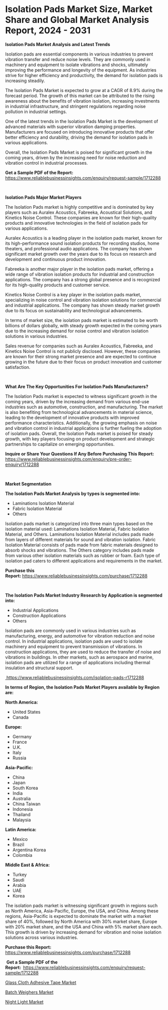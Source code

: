 <p><h1>Isolation Pads Market Size, Market Share and Global Market Analysis Report, 2024 - 2031</h1></p><p><strong>Isolation Pads Market Analysis and Latest Trends</strong></p>
<p><p>Isolation pads are essential components in various industries to prevent vibration transfer and reduce noise levels. They are commonly used in machinery and equipment to isolate vibrations and shocks, ultimately improving the performance and longevity of the equipment. As industries strive for higher efficiency and productivity, the demand for isolation pads is increasing steadily.</p><p>The Isolation Pads Market is expected to grow at a CAGR of 8.9% during the forecast period. The growth of this market can be attributed to the rising awareness about the benefits of vibration isolation, increasing investments in industrial infrastructure, and stringent regulations regarding noise pollution in industrial settings.</p><p>One of the latest trends in the Isolation Pads Market is the development of advanced materials with superior vibration damping properties. Manufacturers are focused on introducing innovative products that offer better efficiency and durability, driving the demand for isolation pads in various applications.</p><p>Overall, the Isolation Pads Market is poised for significant growth in the coming years, driven by the increasing need for noise reduction and vibration control in industrial processes.</p></p>
<p><strong>Get a Sample PDF of the Report:&nbsp;</strong> <a href="https://www.reliablebusinessinsights.com/enquiry/request-sample/1712288">https://www.reliablebusinessinsights.com/enquiry/request-sample/1712288</a></p>
<p>&nbsp;</p>
<p><strong>Isolation Pads Major Market Players</strong></p>
<p><p>The Isolation Pads market is highly competitive and is dominated by key players such as Auralex Acoustics, Fabreeka, Acoustical Solutions, and Kinetics Noise Control. These companies are known for their high-quality products and innovative technologies in the field of isolation pads for various applications.</p><p>Auralex Acoustics is a leading player in the isolation pads market, known for its high-performance sound isolation products for recording studios, home theaters, and professional audio applications. The company has shown significant market growth over the years due to its focus on research and development and continuous product innovation.</p><p>Fabreeka is another major player in the isolation pads market, offering a wide range of vibration isolation products for industrial and construction applications. The company has a strong global presence and is recognized for its high-quality products and customer service.</p><p>Kinetics Noise Control is a key player in the isolation pads market, specializing in noise control and vibration isolation solutions for commercial and industrial applications. The company has shown steady market growth due to its focus on sustainability and technological advancements.</p><p>In terms of market size, the isolation pads market is estimated to be worth billions of dollars globally, with steady growth expected in the coming years due to the increasing demand for noise control and vibration isolation solutions in various industries.</p><p>Sales revenue for companies such as Auralex Acoustics, Fabreeka, and Kinetics Noise Control is not publicly disclosed. However, these companies are known for their strong market presence and are expected to continue growing in the future due to their focus on product innovation and customer satisfaction.</p></p>
<p>&nbsp;</p>
<p><strong>What Are The Key Opportunities For Isolation Pads Manufacturers?</strong></p>
<p><p>The Isolation Pads market is expected to witness significant growth in the coming years, driven by the increasing demand from various end-use industries such as automotive, construction, and manufacturing. The market is also benefiting from technological advancements in material science, leading to the development of innovative products with improved performance characteristics. Additionally, the growing emphasis on noise and vibration control in industrial applications is further fueling the adoption of isolation pads. Overall, the Isolation Pads market is poised for steady growth, with key players focusing on product development and strategic partnerships to capitalize on emerging opportunities.</p></p>
<p><strong>Inquire or Share Your Questions If Any Before Purchasing This Report:</strong> <a href="https://www.reliablebusinessinsights.com/enquiry/pre-order-enquiry/1712288">https://www.reliablebusinessinsights.com/enquiry/pre-order-enquiry/1712288</a></p>
<p>&nbsp;</p>
<p><strong>Market Segmentation</strong></p>
<p><strong>The Isolation Pads Market Analysis by types is segmented into:</strong></p>
<p><ul><li>Laminations Isolation Material</li><li>Fabric Isolation Material</li><li>Others</li></ul></p>
<p><p>Isolation pads market is categorized into three main types based on the isolation material used: Laminations Isolation Material, Fabric Isolation Material, and Others. Laminations Isolation Material includes pads made from layers of different materials for sound and vibration isolation. Fabric Isolation Material consists of pads made from fabric materials designed to absorb shocks and vibrations. The Others category includes pads made from various other isolation materials such as rubber or foam. Each type of isolation pad caters to different applications and requirements in the market.</p></p>
<p><strong>Purchase this Report:&nbsp;</strong><a href="https://www.reliablebusinessinsights.com/purchase/1712288">https://www.reliablebusinessinsights.com/purchase/1712288</a></p>
<p>&nbsp;</p>
<p><strong>The Isolation Pads Market Industry Research by Application is segmented into:</strong></p>
<p><ul><li>Industrial Applications</li><li>Construction Applications</li><li>Others</li></ul></p>
<p><p>Isolation pads are commonly used in various industries such as manufacturing, energy, and automotive for vibration reduction and noise control. In industrial applications, isolation pads are used to isolate machinery and equipment to prevent transmission of vibrations. In construction applications, they are used to reduce the transfer of noise and vibrations in buildings. In other markets, such as aerospace and marine, isolation pads are utilized for a range of applications including thermal insulation and structural support.</p></p>
<p><a href="https://www.reliablebusinessinsights.com/isolation-pads-r1712288">&nbsp;https://www.reliablebusinessinsights.com/isolation-pads-r1712288</a></p>
<p><strong>In terms of Region, the Isolation Pads Market Players available by Region are:</strong></p>
<p>
    <p> <strong> North America: </strong>
        <ul>
            <li>United States</li>
            <li>Canada</li>
        </ul>
        </p> 
    <p> <strong> Europe: </strong>
        <ul>
            <li>Germany</li>
            <li>France</li>
            <li>U.K.</li>
            <li>Italy</li>
            <li>Russia</li>
        </ul>
        </p> 
    <p> <strong> Asia-Pacific: </strong>
        <ul>
            <li>China</li>
            <li>Japan</li>
            <li>South Korea</li>
            <li>India</li>
            <li>Australia</li>
            <li>China Taiwan</li>
            <li>Indonesia</li>
            <li>Thailand</li>
            <li>Malaysia</li>
        </ul>
        </p> 
    <p> <strong> Latin America: </strong>
        <ul>
            <li>Mexico</li>
            <li>Brazil</li>
            <li>Argentina Korea</li>
            <li>Colombia</li>
        </ul>
        </p> 
    <p> <strong> Middle East & Africa: </strong>
        <ul>
            <li>Turkey</li>
            <li>Saudi</li>
            <li>Arabia</li>
            <li>UAE</li>
            <li>Korea</li>
        </ul>
    </p>
    </p>
<p><p>The isolation pads market is witnessing significant growth in regions such as North America, Asia-Pacific, Europe, the USA, and China. Among these regions, Asia-Pacific is expected to dominate the market with a market share of 40%, followed by North America with 30% market share, Europe with 20% market share, and the USA and China with 5% market share each. This growth is driven by increasing demand for vibration and noise isolation solutions across various industries.</p></p>
<p><strong>Purchase this Report: </strong><a href="https://www.reliablebusinessinsights.com/purchase/1712288">https://www.reliablebusinessinsights.com/purchase/1712288</a></p>
<p>&nbsp;<strong>Get a Sample PDF of the Report:&nbsp;&nbsp;</strong><a href="https://www.reliablebusinessinsights.com/enquiry/request-sample/1712288">https://www.reliablebusinessinsights.com/enquiry/request-sample/1712288</a></p>
<p><strong></strong></p>
<p><p><a href="https://www.linkedin.com/pulse/global-glass-cloth-adhesive-tape-market-size-trends-analysis-d9mrf?trackingId=VNHwcP6%2FNhXd3W%2FmPMO5EQ%3D%3D">Glass Cloth Adhesive Tape Market</a></p><p><a href="https://github.com/sleepman642/Market-Research-Report-List-1/blob/main/batch-weighers-market.md">Batch Weighers Market</a></p><p><a href="https://www.linkedin.com/pulse/night-light-market-report-product-type-ledhalogenincandescentothers-aasof?trackingId=O3erXwhrwo4bm8OW%2BMNu2A%3D%3D">Night Light Market</a></p></p>